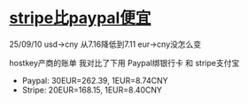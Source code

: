 # [stripe比paypal便宜](/2025/09/stripe_alipay_vs_paypal_bankcard.md)

25/09/10 usd->cny 从7.16降低到7.11 eur->cny没怎么变

hostkey产商的账单 我对比了下用 Paypal绑银行卡 和 stripe支付宝

- Paypal: 30EUR=262.39, 1EUR=8.74CNY
- Stripe: 20EUR=168.15, 1EUR=8.40CNY

